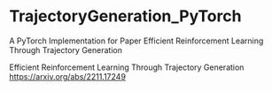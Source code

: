 # TrajectoryGeneration_PyTorch
A PyTorch Implementation for Paper Efficient Reinforcement Learning Through Trajectory Generation


Efficient Reinforcement Learning Through Trajectory Generation
https://arxiv.org/abs/2211.17249
